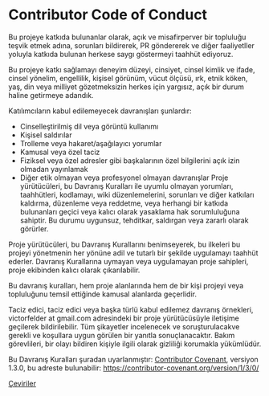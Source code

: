 # Contributor Code of Conduct

Bu projeye katkıda bulunanlar olarak, açık ve misafirperver bir topluluğu
teşvik etmek adına, sorunları bildirerek, PR göndererek ve diğer faaliyetller
yoluyla katkıda bulunan herkese saygı göstermeyi taahhüt ediyoruz.

Bu projeye katkı sağlamayı deneyim düzeyi, cinsiyet, cinsel kimlik ve ifade,
cinsel yönelim, engellilik, kişisel görünüm, vücut ölçüsü, ırk, etnik köken,
yaş, din veya milliyet gözetmeksizin herkes için yargısız, açık bir durum
haline getirmeye adandık.

Katılımcıların kabul edilemeyecek davranışları şunlardır:

-   Cinselleştirilmiş dil veya görüntü kullanımı
-   Kişisel saldırılar
-   Trolleme veya hakaret/aşağılayıcı yorumlar
-   Kamusal veya özel taciz
-   Fiziksel veya özel adresler gibi başkalarının özel bilgilerini
    açık izin olmadan yayınlamak
-   Diğer etik olmayan veya profesyonel olmayan davranışlar
    Proje yürütücüleri, bu Davranış Kuralları ile uyumlu olmayan yorumları,
    taahhütleri, kodlamayı, wiki düzenlemelerini, sorunları ve diğer katkıları
    kaldırma, düzenleme veya reddetme, veya herhangi bir katkıda bulunanları
    geçici veya kalıcı olarak yasaklama hak sorumluluğuna sahiptir. Bu durumu
    uygunsuz, tehditkar, saldırgan veya zararlı olarak görürler.

Proje yürütücüleri, bu Davranış Kurallarını benimseyerek, bu ilkeleri
bu projeyi yönetmenin her yönüne adil ve tutarlı bir şekilde uygulamayı
taahhüt ederler. Davranış Kurallarına uymayan veya uygulamayan proje sahipleri,
proje ekibinden kalıcı olarak çıkarılabilir.

Bu davranış kuralları, hem proje alanlarında hem de bir kişi projeyi veya
topluluğunu temsil ettiğinde kamusal alanlarda geçerlidir.

Taciz edici, taciz edici veya başka türlü kabul edilemez davranış örnekleri,
victorfelder at gmail.com adresindeki bir proje yürütücüsüyle iletişime geçilerek
bildirilebilir. Tüm şikayetler incelenecek ve soruşturulacakve gerekli ve
koşullara uygun görülen bir yanıtla sonuçlanacaktır. Bakım görevlileri,
bir olayı bildiren kişiyle ilgili olarak gizliliği korumakla yükümlüdür.

Bu Davranış Kuralları şuradan uyarlanmıştır: [Contributor Covenant][homepage],
versiyon 1.3.0, bu adreste bulunabilir: https://contributor-covenant.org/version/1/3/0/

[Çeviriler](README.md#translations)

[homepage]: https://contributor-covenant.org
